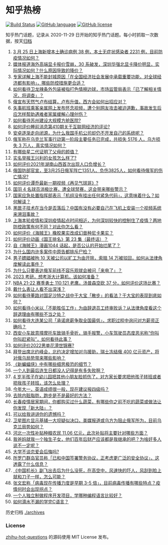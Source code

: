 # 知乎热榜
[![Build Status](https://github.com/ToWeLong/zhihu-hot-questions/workflows/CI/badge.svg)](https://github.com/ToWeLong/zhihu-hot-questions/actions)
[![GitHub language](https://img.shields.io/badge/language-golang-orange.svg)](https://golang.org/)
[![GitHub license](https://img.shields.io/github/license/ToWeLong/zhihu-hot-questions)](https://github.com/ToWeLong/zhihu-hot-questions/blob/main/LICENSE)

知乎热门话题，记录从 2020-11-29 日开始的知乎热门话题。每小时抓取一次数据，按天[归档](./archives)

<!-- BEGIN -->

1. [3 月 25 日上海新增本土确诊病例 38 例，本土无症状感染者 2231 例，目前防疫情况如何？](https://www.zhihu.com/question/524169222)
1. [媒体报道海外高端显卡报价雪崩，30 系破发，深圳华强北显卡降价明显，实际情况如何？什么原因导致的降价？](https://www.zhihu.com/question/523982393)
1. [专家详解上海不能封城原因「在全国经济社会发展中承载重要功能，对全球经济都有影响」，哪些防控措施更合适？](https://www.zhihu.com/question/524199579)
1. [如何看待卫龙辣条外包装被指打色情擦边球，市场监管局表示「已了解相关情况，将调查」？](https://www.zhihu.com/question/524109304)
1. [俄宣布天然气卢布结算，卢布升值，西方会如何出招应对？](https://www.zhihu.com/question/523798526)
1. [失事航班乘客亲属网上发布怀念视频，遭个别网友攻击被迫道歉，事故发生后应怎样帮助遇难者家属缓解心理创伤？](https://www.zhihu.com/question/524069014)
1. [如何看待苏州建设大规模方舱医院?](https://www.zhihu.com/question/524067265)
1. [如何评价睡前消息第410期关于互联网经济的评论?](https://www.zhihu.com/question/524090984)
1. [安卓逐渐走向闭源，为什么我国手机公司却仍不开发自己的系统呢？](https://www.zhihu.com/question/521745458)
1. [俄军称在乌克兰军事行动第一阶段主要任务已完成，共损失 5176 人，乌方损失 3 万人，真实情况如何？](https://www.zhihu.com/question/524109243)
1. [有哪些星二代证明了父母的颜值？](https://www.zhihu.com/question/38444231)
1. [实名举报王兴利的女孩怎么样了?](https://www.zhihu.com/question/513139706)
1. [如何评价2021年湖南山西首次出现人口负增长？](https://www.zhihu.com/question/523808006)
1. [俄国防部官宣，至3月25日俄军阵亡1351人、负伤3825人，如何看待俄军的伤亡情况?](https://www.zhihu.com/question/524108981)
1. [如何评价谭乔最新一期视频《再见气球哥》?](https://www.zhihu.com/question/524016209)
1. [国羽 4 名球员消极比赛，遭全球禁赛，这会带来哪些警示？](https://www.zhihu.com/question/524178016)
1. [国家应急处置指挥部表示「机组没有挂出任何紧急代码」，这意味着什么？如何解读？](https://www.zhihu.com/question/524067601)
1. [黑匣子技术在当今是否落后？中国有没有必要自己在飞机上安装一个视频系统来溯洄事故？](https://www.zhihu.com/question/523481069)
1. [上海本轮疫情和深圳疫情起点时间相近，为何深圳较快的控制住了疫情？两地防控政策有何不同？对此你怎么看？](https://www.zhihu.com/question/524151453)
1. [如何评价《海贼王》橡胶果实改成幻兽种尼卡果实？](https://www.zhihu.com/question/523871108)
1. [如何评价动画《国王排名》第 23 集（最终话）？](https://www.zhihu.com/question/523522073)
1. [自《海贼王》漫画1044 话起，是否公认的开始烂尾了？](https://www.zhihu.com/question/523510842)
1. [为什么国内许多案件中原告都排斥尸检？](https://www.zhihu.com/question/38358202)
1. [男子嫖娼被拘 10 天被公司以旷工为由开除，索赔 14 万被驳回，如何从法律角度解读此事件？](https://www.zhihu.com/question/524069235)
1. [为什么只要表达俄军前线不容乐观就会被问「来电了」？](https://www.zhihu.com/question/520598849)
1. [2023 考研，想考浙大计算机，该如何准备？](https://www.zhihu.com/question/509690780)
1. [NBA 21-22 赛季勇士 110:121 老鹰，汤普森空砍 37 分，如何评价这场比赛？](https://www.zhihu.com/question/524167504)
1. [戴什么表让人看不出深浅？](https://www.zhihu.com/question/447868724)
1. [如何看待董路对国足沙特之战中于大宝「散步」的看法？于大宝的表现到底如何？](https://www.zhihu.com/question/524212766)
1. [如何看待小米以「不能胜任工作」为由辞退员工终审败诉？从法律角度看这个辞退理由有哪些不当之处？](https://www.zhihu.com/question/524055722)
1. [如何看待大连某公司「承诺底薪争取全国最低」，求职过程中询问对方薪资正确吗？](https://www.zhihu.com/question/524056246)
1. [西安小车故意撞摩托车致骑手骨折，骑手报警，小车驾驶员态度恶劣称“你叫你叫赶紧叫”，如何看待此事？](https://www.zhihu.com/question/523886507)
1. [如何评价2022男单花滑世锦赛?](https://www.zhihu.com/question/523967828)
1. [拜登出席北约峰会，北约决定增加对乌援助，瑞士冻结俄 400 亿元资产，将对俄乌局势带来哪些影响？](https://www.zhihu.com/question/523970110)
1. [《新蝙蝠侠》中有哪些细思极恐的细节？](https://www.zhihu.com/question/519952336)
1. [一个人到最后连生日都没人记得是有多失败啊？](https://www.zhihu.com/question/524120444)
1. [4 岁半孩子在幼儿园把其他小朋友脸抓伤了，对方家长要求把他孩子转班或者把我孩子转班，该怎么处理？](https://www.zhihu.com/question/523531430)
1. [今年大一，英语成绩很一般，现在建议报四级吗？](https://www.zhihu.com/question/523107692)
1. [去除内脏脂肪，跑步是不是最好的方法？](https://www.zhihu.com/question/427095682)
1. [长春疫情居家期间，你都购买过什么蔬菜，有哪些你之前不吃的蔬菜或做法让你发现「新大陆」？](https://www.zhihu.com/question/524099997)
1. [可以给我讲讲你的遗憾吗？](https://www.zhihu.com/question/522895000)
1. [卫星图片显示基辅一大坝疑似决口，美媒报道或乌方为阻止俄军所为，目前乌克兰局势如何？](https://www.zhihu.com/question/524001807)
1. [河北一次性补贴种粮农民 11.06 亿元，此次补贴将主要针对哪些方面？](https://www.zhihu.com/question/523376926)
1. [我爸妈就我一个独生子女，他们百年后财产应该都是我继承的吧？为啥好多人说不一定呢？](https://www.zhihu.com/question/507248594)
1. [大学不谈恋爱会后悔吗?](https://www.zhihu.com/question/524213887)
1. [所罗门群岛官员称「已和中国签署警务协议，正考虑更广泛的安全协议」，这透露了什么信息？](https://www.zhihu.com/question/524027795)
1. [《中国机长》副飞出去后为什么没死，在高空中，风速快的吓人，风刮到脸上就和刀子一样，怎么可能？](https://www.zhihu.com/question/363183046)
1. [张文宏称「病毒现在传播力度是早期 3-5 倍」，目前病毒传播有哪些特点？疫情何时会出现拐点？](https://www.zhihu.com/question/524008037)
1. [一个人独立制做程序开发项目，学哪种编程语言比较好？](https://www.zhihu.com/question/521269874)
1. [如何滴水不漏的学完C语言？](https://www.zhihu.com/question/509091873)

<!-- END -->

历史归档 [./archives](./archives)


### License
[zhihu-hot-questions](https://github.com/towelong/zhihu-hot-questions) 的源码使用 MIT License 发布。